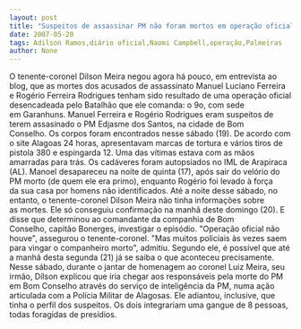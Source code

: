 ```yaml
---
layout: post
title: "Suspeitos de assassinar PM não foram mortos em operação oficial, afirma Dilson Meira"
date: 2007-05-20
tags: Adilson Ramos,diário oficial,Naomi Campbell,operação,Palmeiras
author: None
---
```

O tenente-coronel Dilson Meira negou agora h&aacute; pouco, em&nbsp;entrevista ao blog, que as mortes dos acusados&nbsp;de assassinato Manuel Luciano Ferreira e&nbsp;Rog&eacute;rio Ferreira Rodrigues tenham sido resultado&nbsp;de uma opera&ccedil;&atilde;o oficial desencadeada pelo&nbsp;Batalh&atilde;o que ele comanda: o 9o, com sede em&nbsp;Garanhuns.
Manuel Ferreira e Rog&eacute;rio Rodrigues eram&nbsp;suspeitos&nbsp;de terem assasinado o PM Edjasme dos Santos, na&nbsp;cidade de Bom Conselho.&nbsp;Os corpos&nbsp;foram encontrados&nbsp;nesse s&aacute;bado (19). De acordo com o site Alagoas&nbsp;24 horas, apresentavam marcas de tortura e&nbsp;v&aacute;rios tiros de pistola 380 e&nbsp;espingarda 12. 
Uma das v&iacute;timas estava com as m&atilde;os amarradas&nbsp;para tr&aacute;s. Os cad&aacute;veres foram autopsiados no&nbsp;IML de Arapiraca (AL).&nbsp;Manoel desapareceu na noite de quinta (17), ap&oacute;s sair do vel&oacute;rio do PM morto (de quem ele era&nbsp;primo), enquanto Rog&eacute;rio foi levado &agrave; for&ccedil;a da&nbsp;sua casa por homens n&atilde;o identificados.
At&eacute; a noite desse s&aacute;bado, no entanto, o tenente-coronel&nbsp;Dilson Meira n&atilde;o tinha informa&ccedil;&otilde;es sobre as&nbsp;mortes. Ele s&oacute; conseguiu confirma&ccedil;&atilde;o na manh&atilde;&nbsp;deste domingo (20). E disse que determinou ao&nbsp;comandante da companhia de Bom Conselho,&nbsp;capit&atilde;o Bonerges, investigar o epis&oacute;dio.
&quot;Opera&ccedil;&atilde;o oficial n&atilde;o houve&quot;, assegurou o&nbsp;tenente-coronel. &quot;Mas muitos policiais &agrave;s vezes saem para vingar o companheiro morto&quot;,&nbsp;admitiu. Segundo ele, &eacute; poss&iacute;vel que at&eacute; a&nbsp;manh&atilde; desta segunda (21) j&aacute; se saiba o que&nbsp;aconteceu precisamente.
Nesse s&aacute;bado, durante o jantar de homenagem ao coronel Luiz Meira, seu irm&atilde;o, D&iacute;lson&nbsp;explicou que iria chegar aos&nbsp;respons&aacute;veis pela morte do PM em Bom Conselho atrav&eacute;s do servi&ccedil;o de intelig&ecirc;ncia da PM, numa&nbsp;a&ccedil;&atilde;o articulada com a Pol&iacute;cia Militar de Alagosas.
Ele adiantou, inclusive, que tinha o perfil dos&nbsp;suspeitos. Os dois integrariam uma gangue de 8&nbsp;pessoas, todas foragidas de pres&iacute;dios. 